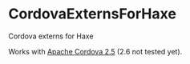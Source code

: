 CordovaExternsForHaxe
=====================

Cordova externs for Haxe

Works with [Apache Cordova 2.5](http://cordova.apache.org) (2.6 not tested yet).


